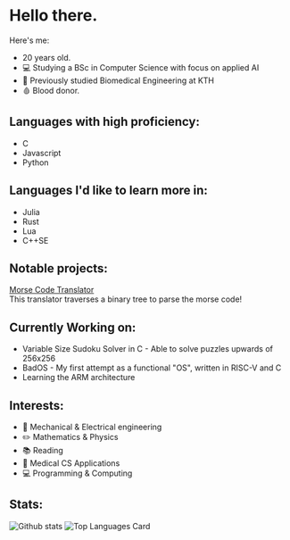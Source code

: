 # Hello there.
Here's me:
- 20 years old.
- 💻 Studying a BSc in Computer Science with focus on applied AI<br>
- 🧬 Previously studied Biomedical Engineering at KTH<br>
- 🩸 Blood donor.

## Languages with high proficiency:
- C
- Javascript
- Python

## Languages I'd like to learn more in:
- Julia
- Rust
- Lua
- C++SE

## Notable projects: <br>
[Morse Code Translator](https://github.com/BolvarsDad/morse-translator-C) <br>
This translator traverses a binary tree to parse the morse code!

## Currently Working on: <br>
- Variable Size Sudoku Solver in C - Able to solve puzzles upwards of 256x256
- BadOS - My first attempt as a functional "OS", written in RISC-V and C
- Learning the ARM architecture <br>

## Interests: <br>
- 🦾 Mechanical & Electrical engineering <br>
- ✏️ Mathematics & Physics <br>
- 📚 Reading <br>
- 🧬 Medical CS Applications <br>
- 💻 Programming & Computing

## Stats:

![Github stats](https://github-readme-stats.vercel.app/api?username=BolvarsDad&theme=nord&show_icons=true&count_private=true)
![Top Languages Card](https://github-readme-stats.vercel.app/api/top-langs/?username=BolvarsDad&layout=compact&theme=nord)
